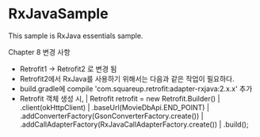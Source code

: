 # RxJavaSample
This sample is RxJava essentials sample.

Chapter 8 변경 사항
- Retrofit1 -> Retrofit2 로 변경 됨
- Retrofit2에서 RxJava를 사용하기 위해서는 다음과 같은 작업이 필요하다.
- build.gradle에 compile 'com.squareup.retrofit:adapter-rxjava:2.x.x' 추가
- Retrofit 객체 생성 시,
| Retrofit retrofit = new Retrofit.Builder()
|   .client(okHttpClient)
|   .baseUrl(MovieDbApi.END_POINT)
|   .addConverterFactory(GsonConverterFactory.create())
|   .addCallAdapterFactory(RxJavaCallAdapterFactory.create())
|   .build();
